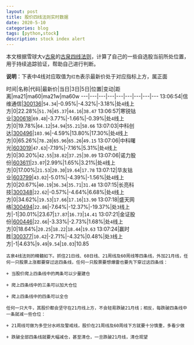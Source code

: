 ```yaml
---
layout: post
title: 股价四线法则实时数据
date: 2020-5-10
categories: blog
tags: [python,stock]
description: stock index alert
---
```



本文根据雪球大v[古泉](https://xueqiu.com/u/7148646888)的[古泉四线法则](https://xueqiu.com/7148646888/130498192)，计算了自己的一些自选股当前所处位置，用于持续追踪验证，帮助自己进行判断。

**说明**：下表中4线对应取值为`红色`表示最新价处于对应指标上方，属正面

时间|名称|代码|最新价|当日|3日|5日|位置|变动|距离|ma21|ma60|ma21w|ma60w
---|---|---|---|---|---|---|---|---
13:06:54|信维通信|[300136](https://xueqiu.com/S/SZ300136)|`54.34`|-0.95%|-4.32%|-3.18%|处`4`线上方|0|22.28%|`51.76`|`45.37`|`44.16`|`38.47`
13:06:57|寒锐钴业|[300618](https://xueqiu.com/S/SZ300618)|`69.48`|-3.77%|-1.66%|-0.39%|处`4`线上方|0|19.78%|`64.12`|`54.94`|`55.21`|`58.66`
13:07:03|中科创达|[300496](https://xueqiu.com/S/SZ300496)|`103.96`|-4.59%|13.80%|17.30%|处`4`线上方|0|65.26%|`78.28`|`65.96`|`65.26`|`49.15`
13:07:06|中科曙光|[603019](https://xueqiu.com/S/SH603019)|`47.63`|-7.19%|-7.16%|5.31%|处`4`线上方|0|30.20%|`42.55`|`38.82`|`37.25`|`30.09`
13:07:06|诺力股份|[603611](https://xueqiu.com/S/SH603611)|`23.07`|2.99%|1.65%|3.21%|处`4`线上方|0|17.00%|`21.53`|`20.30`|`19.64`|`17.78`
13:07:12|华友钴业|[603799](https://xueqiu.com/S/SH603799)|`43.02`|-5.01%|-4.39%|-1.56%|处`4`线上方|0|20.67%|`40.19`|`36.34`|`35.71`|`31.48`
13:07:15|长亮科技|[300348](https://xueqiu.com/S/SZ300348)|`22.62`|-0.57%|-4.64%|6.68%|处`4`线上方|0|34.62%|`19.53`|`17.66`|`17.16`|`13.90`
13:07:18|盛天网络|[300494](https://xueqiu.com/S/SZ300494)|`22.86`|-7.64%|-12.37%|-19.37%|处`3`线上方|-1|30.01%|23.67|`17.87`|`16.73`|`14.41`
13:07:21|金证股份|[600446](https://xueqiu.com/S/SH600446)|`22.66`|-3.33%|-2.73%|1.68%|处`4`线上方|0|18.64%|`20.25`|`18.22`|`18.44`|`19.63`
13:07:24|赢时胜|[300377](https://xueqiu.com/S/SZ300377)|`10.42`|-2.71%|-4.32%|0.48%|处`3`线上方|-1|4.63%|`9.49`|`9.54`|`10.03`|10.85

```
古泉4线法则的精髓如下。抓住21日线、60日线、21周线及60周线等四条线，外加21月线，任何一只股票上涨都要穿过这四条线，任何一只股票要想爆雷也要先下穿过这四条线：

+ 当股价爬上四条线中的两条可以少量建仓

+ 爬上四条线中的三条可以加大仓位

+ 爬上四条线中的四条可以全仓

任何一只大牛，其股价都会坚守在21月线上方，不会轻易跌破21月线；相反，每跌破四条线中一条就减一些仓位：

+ 21周线可做为多空分水岭及警戒线，股价在21周线及60周线下方就要十分慎重，多看少做

+ 跌破全部四条线就要大幅减仓，甚至清仓，一旦跌破21月线，清仓观望
```